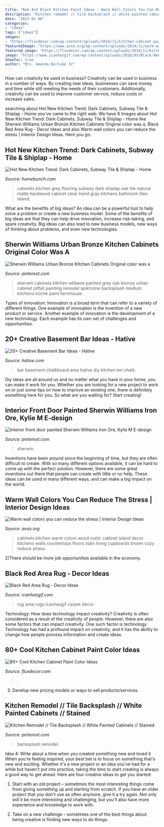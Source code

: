 ```yaml
---
title: "Red And Black Kitchen Paint Ideas : Warm Wall Colors You Can Reduce The Stress"
description: "Kitchen remodel // tile backsplash // white painted cabinets // stained"
date: "2023-01-06"
categories:
- "ideas"
tags: ["ideas"]
images:
- "https://fluxdecor.com/wp-content/uploads/2016/11/kitchen-cabinet-paint-colors/22-kitchen-cabinet-paint-color.jpg"
featuredImage: "https://www.avso.org/wp-content/uploads/2014/11/warm-wall-colors-you-can-reduce-the-stress-1415179071.jpg"
featured_image: "https://fluxdecor.com/wp-content/uploads/2016/11/kitchen-cabinet-paint-colors/22-kitchen-cabinet-paint-color.jpg"
image: "https://www.icanhasgif.com/wp-content/uploads/2016/03/Black-Red-Area-Rug-768x1024.jpg"
ShowToc: true
author: "Mrs. Amanda Kerluke IV"
---
```



How can creativity be used in business?
Creativity can be used in business in a number of ways. By creating new ideas, businesses can save money and time while still meeting the needs of their customers. Additionally, creativity can be used to improve customer service, reduce costs or increase sales.

	

		
searching about Hot New Kitchen Trend: Dark Cabinets, Subway Tile &amp; Shiplap - Home you've came to the right web. We have 8 Images about Hot New Kitchen Trend: Dark Cabinets, Subway Tile &amp; Shiplap - Home like Sherwin Williams Urban Bronze Kitchen Cabinets Original color was a, Black Red Area Rug - Decor Ideas and also Warm wall colors you can reduce the stress | Interior Design Ideas. Here you go:
		
    
## Hot New Kitchen Trend: Dark Cabinets, Subway Tile &amp; Shiplap - Home

<img loading=lazy src="http://www.homebunch.com/wp-content/uploads/2017/04/Kitchen-Hardwood-Flooring.-Kitchen-Hardwood-Flooring.-Kitchen-Hardwood-Flooring.-Kitchen-Hardwood-Flooring.-Kitchen-Hardwood-Flooring.jpg" onerror="this.onerror=null;this.src='https://tse3.mm.bing.net/th?id=OIP.7totyi0H8Ve8ui1IIL1zuAHaKU&amp;pid=15.1';" alt="Hot New Kitchen Trend: Dark Cabinets, Subway Tile &amp; Shiplap - Home">

_Source: homebunch.com_

>cabinets kitchen grey flooring subway dark shiplap oak tile natural matte hardwood cabinet clear trend gray kitchens bathroom tiles island. 

	

What are the benefits of big ideas?
An idea can be a powerful tool to help solve a problem or create a new business model. Some of the benefits of big ideas are that they can help drive innovation, increase risk-taking, and spark creativity. Big ideas can also lead to new business models, new ways of thinking about problems, and even new technologies.

    
## Sherwin Williams Urban Bronze Kitchen Cabinets Original Color Was A

<img loading=lazy src="https://i.pinimg.com/736x/1e/de/f9/1edef9f85846edb20d00b8bc937edf27--cabinet-refacing-diy-redo-kitchen-cabinets.jpg" onerror="this.onerror=null;this.src='https://tse2.mm.bing.net/th?id=OIP.WU83IgqWYY1KSDKEiKtO0QHaJ3&amp;pid=15.1';" alt="Sherwin Williams Urban Bronze Kitchen Cabinets Original color was a">

_Source: pinterest.com_

>sherwin cabinets kitchen williams painted grey oak bronze urban cabinet pitfall painting remodel apikhome backsplash medium kitchens küche paint farmhouse. 

	

Types of innovation:
Innovation is a broad term that can refer to a variety of different things. One example of innovation is the invention of a new product or service. Another example of innovation is the development of a new technology. Each example has its own set of challenges and opportunities.

    
## 20+ Creative Basement Bar Ideas - Hative

<img loading=lazy src="http://hative.com/wp-content/uploads/2014/05/basement-bar-ideas/5-diy-chalkboard-wal.jpg" onerror="this.onerror=null;this.src='https://tse1.mm.bing.net/th?id=OIP.8kLX5nqRVEjPn8PVthRJZQHaLL&amp;pid=15.1';" alt="20+ Creative Basement Bar Ideas - Hative">

_Source: hative.com_

>bar basement chalkboard area hative diy kitchen em chalk. 

	

Diy ideas are all around us and no matter what you have in your home, you can make it work for you. Whether you are looking for a new project to work on or just some tips on how to improve an existing one, there is definitely something here for you. So what are you waiting for? Start creating!

    
## Interior Front Door Painted Sherwin Williams Iron Ore, Kylie M E-design

<img loading=lazy src="https://i.pinimg.com/736x/41/51/cc/4151ccdd819d0e291872946eba1646fe.jpg" onerror="this.onerror=null;this.src='https://tse4.mm.bing.net/th?id=OIP.0PWcRd2yHR6vHhRrrLgncgHaKO&amp;pid=15.1';" alt="Interior front door painted Sherwin Williams Iron Ore, Kylie M E-design">

_Source: pinterest.com_

>sherwin. 

	

Inventions have been around since the beginning of time, but they are often difficult to create. With so many different options available, it can be hard to come up with the perfect solution. However, there are some great inventions out there that people can create with little or no help. These ideas can be used in many different ways, and can make a big impact on the world.

    
## Warm Wall Colors You Can Reduce The Stress | Interior Design Ideas

<img loading=lazy src="https://www.avso.org/wp-content/uploads/2014/11/warm-wall-colors-you-can-reduce-the-stress-1415179071.jpg" onerror="this.onerror=null;this.src='https://tse4.mm.bing.net/th?id=OIP.tt86A4lJB7okXtDici_bGwHaJ6&amp;pid=15.1';" alt="Warm wall colors you can reduce the stress | Interior Design Ideas">

_Source: avso.org_

>cabinets kitchen warm colors wood rustic cabinet island decor kitchens walls countertops floors stain living cupboards brown cozy reduce stress. 

	

2)There should be more job opportunities available in the economy. 

    
## Black Red Area Rug - Decor Ideas

<img loading=lazy src="https://www.icanhasgif.com/wp-content/uploads/2016/03/Black-Red-Area-Rug-768x1024.jpg" onerror="this.onerror=null;this.src='https://tse2.mm.bing.net/th?id=OIP.UxQILYinntO6GPIJgsH0HwHaJ4&amp;pid=15.1';" alt="Black Red Area Rug - Decor Ideas">

_Source: icanhasgif.com_

>rug area rugs icanhasgif carpet decor. 

	

Technology: How does technology impact creativity?
Creativity is often considered as a result of the creativity of people. However, there are also some factors that can impact creativity. One such factor is technology. Technology has had a profound impact on creativity, and it has the ability to change how people process information and create ideas.

    
## 80+ Cool Kitchen Cabinet Paint Color Ideas

<img loading=lazy src="https://fluxdecor.com/wp-content/uploads/2016/11/kitchen-cabinet-paint-colors/22-kitchen-cabinet-paint-color.jpg" onerror="this.onerror=null;this.src='https://tse3.mm.bing.net/th?id=OIP.tp8fiSmwNwA1cim4arAZJQHaLD&amp;pid=15.1';" alt="80+ Cool Kitchen Cabinet Paint Color Ideas">

_Source: fluxdecor.com_

>. 

	

3. Develop new pricing models or ways to sell products/services.

    
## Kitchen Remodel // Tile Backsplash // White Painted Cabinets // Stained

<img loading=lazy src="https://i.pinimg.com/736x/2d/68/e8/2d68e8daa4fca41f8d446238dce24de7.jpg" onerror="this.onerror=null;this.src='https://tse1.mm.bing.net/th?id=OIP.bVtK5Mo-4lM43u-GsAT_NwHaLH&amp;pid=15.1';" alt="Kitchen Remodel // Tile Backsplash // White Painted Cabinets // Stained">

_Source: pinterest.com_

>backsplash remodel. 

	

Idea 4: Write about a time when you created something new and loved it
When you're feeling inspired, your best bet is to focus on something that's new and exciting. Whether it's a new project or an idea you've had for a while but haven't put into practice, taking the time to start creating is always a good way to get ahead. Here are four creative ideas to get you started: 
1. Start with an old project – sometimes the most interesting things come from giving something up and starting from scratch. If you have an older project that you don't use as often anymore, give it a try again. Not only will it be more interesting and challenging, but you'll also have more experience and knowledge to work with.

2. Take on a new challenge – sometimes one of the best things about being creative is finding new ways to do things.

